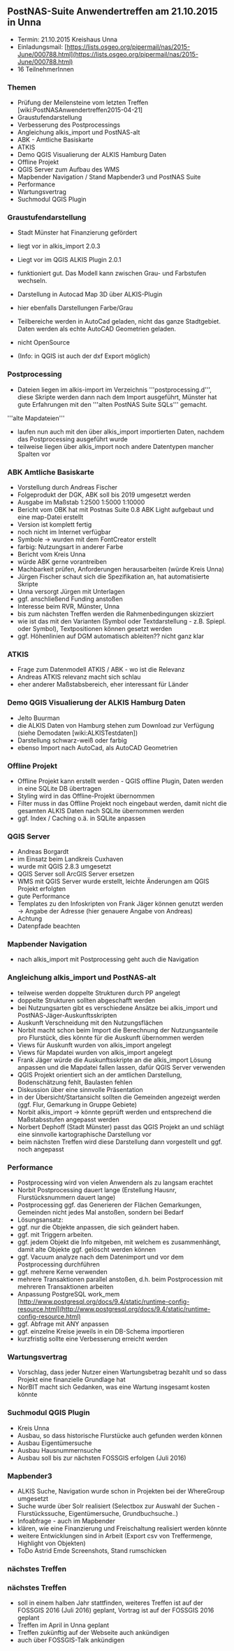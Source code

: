 ## PostNAS-Suite Anwendertreffen am 21.10.2015 in Unna


- Termin: 21.10.2015 Kreishaus Unna
- Einladungsmail: [https://lists.osgeo.org/pipermail/nas/2015-June/000788.html](https://lists.osgeo.org/pipermail/nas/2015-June/000788.html)
- 16 TeilnehmerInnen

### Themen  
- Prüfung der Meilensteine vom letzten Treffen  [wiki:PostNASAnwendertreffen2015-04-21]
- Graustufendarstellung
- Verbesserung des Postprocessings
- Angleichung alkis_import und PostNAS-alt
- ABK - Amtliche Basiskarte
- ATKIS
- Demo QGIS Visualierung der ALKIS Hamburg Daten 
- Offline Projekt
- QGIS Server zum Aufbau des WMS
-  Mapbender Navigation / Stand Mapbender3 und PostNAS Suite
- Performance
- Wartungsvertrag
- Suchmodul QGIS Plugin 

### Graustufendarstellung 
- Stadt Münster hat Finanzierung gefördert
- liegt vor in alkis_import 2.0.3
- Liegt vor im QGIS ALKIS Plugin 2.0.1
- funktioniert gut. Das Modell kann zwischen Grau- und Farbstufen wechseln.

- Darstellung in Autocad Map 3D über ALKIS-Plugin
 - hier ebenfalls Darstellungen Farbe/Grau
 - Teilbereiche werden in AutoCad geladen, nicht das ganze Stadtgebiet. Daten werden als echte AutoCAD Geometrien geladen.
 - nicht OpenSource
 - (Info: in QGIS ist auch der dxf Export möglich)

### Postprocessing 
- Dateien liegen im alkis-import im Verzeichnis '''postprocessing.d''', diese Skripte werden dann nach dem Import ausgeführt, Münster hat gute Erfahrungen mit den '''alten PostNAS Suite SQLs''' gemacht.

'''alte Mapdateien'''
- laufen nun auch mit den über alkis_import importierten Daten, nachdem das Postprocessing ausgeführt wurde
- teilweise liegen über alkis_import noch andere Datentypen mancher Spalten vor 

### ABK Amtliche Basiskarte  
- Vorstellung durch Andreas Fischer
- Folgeprodukt der DGK, ABK soll bis 2019 umgesetzt werden
- Ausgabe im Maßstab 1:2500 1:5000 1:10000
- Bericht vom OBK hat mit Postnas Suite 0.8 ABK Light aufgebaut und eine map-Datei erstellt
 - Version ist komplett fertig
 - noch nicht im Internet verfügbar
 - Symbole -> wurden mit dem FontCreator erstellt
 - farbig: Nutzungsart in anderer Farbe
- Bericht vom Kreis Unna 
 - würde ABK gerne vorantreiben
 - Machbarkeit prüfen, Anforderungen herausarbeiten (würde Kreis Unna)
 - Jürgen Fischer schaut sich die Spezifikation an, hat automatisierte Skripte
 - Unna versorgt Jürgen mit Unterlagen
 - ggf. anschließend Funding anstoßen
 - Interesse beim RVR, Münster, Unna
 - bis zum nächsten Treffen werden die Rahmenbedingungen skizziert
- wie ist das mit den Varianten (Symbol oder Textdarstellung  - z.B. Spiepl. oder Symbol), Textpositionen können gesetzt werden
- ggf. Höhenlinien auf DGM automatisch ableiten?? nicht ganz klar


### ATKIS 
- Frage zum Datenmodell ATKIS / ABK - wo ist die Relevanz
- Andreas ATKIS relevanz macht sich schlau
- eher anderer Maßstabsbereich, eher interessant für Länder


### Demo QGIS Visualierung der ALKIS Hamburg Daten  
- Jelto Buurman
- die ALKIS Daten von Hamburg stehen zum Download zur Verfügung (siehe Demodaten [wiki:ALKISTestdaten])
- Darstellung schwarz-weiß oder farbig
- ebenso Import nach AutoCad, als AutoCAD Geometrien

### Offline Projekt 
- Offline Projekt kann erstellt werden - QGIS offline Plugin, Daten werden in eine SQLite DB übertragen
- Styling wird in das Offline-Projekt übernommen
- Filter muss in das Offline Projekt noch eingebaut werden, damit nicht die gesamten ALKIS Daten nach SQLite übernommen werden
- ggf. Index / Caching o.ä. in SQLite anpassen

### QGIS Server 
- Andreas Borgardt
- im Einsatz beim Landkreis Cuxhaven
- wurde mit QGIS 2.8.3 umgesetzt
- QGIS Server soll ArcGIS Server ersetzen
- WMS mit QGIS Server wurde erstellt, leichte Änderungen am QGIS Projekt erfolgten
- gute Performance
- Templates zu den Infoskripten von Frank Jäger können genutzt werden -> Angabe der Adresse (hier genauere Angabe von Andreas)
- Achtung
 - Datenpfade beachten

### Mapbender Navigation 
- nach alkis_import mit Postprocessing geht auch die Navigation

### Angleichung alkis_import und PostNAS-alt 
- teilweise werden doppelte Strukturen durch PP angelegt
- doppelte Strukturen sollten abgeschafft werden
- bei Nutzungsarten gibt es verschiedene Ansätze bei alkis_import und PostNAS-Jäger-Auskunftsskripten
 - Auskunft Verschneidung mit den Nutzungsflächen
- Norbit macht schon beim Import die Berechnung der Nutzungsanteile pro Flurstück, dies könnte für die Auskunft übernommen werden
- Views für Auskunft wurden von alkis_import angelegt 
- Views für Mapdatei wurden von alkis_import angelegt  
- Frank Jäger würde die Auskunftsskripte an die alkis_import Lösung anpassen und die Mapdatei fallen lassen, dafür QGIS Server verwenden
- QGIS Projekt orientiert sich an der amtlichen Darstellung, Bodenschätzung fehlt, Baulasten fehlen
- Diskussion über eine sinnvolle Präsentation
 - in der Übersicht/Startansicht sollten die Gemeinden angezeigt werden (ggf. Flur, Gemarkung in Gruppe Gebiete)
 - Norbit alkis_import -> könnte geprüft werden und entsprechend die Maßstabsstufen angepasst werden
- Norbert Dephoff (Stadt Münster) passt das QGIS Projekt an und schlägt eine sinnvolle kartographische Darstellung vor 
- beim nächsten Treffen wird diese Darstellung dann vorgestellt und ggf. noch angepasst


### Performance 
- Postprocessing wird von vielen Anwendern als zu langsam erachtet
 - Norbit Postprocessing dauert lange (Erstellung Hausnr, Flurstücksnummern dauert lange)
- Postprocessing ggf. das Generieren der Flächen Gemarkungen, Gemeinden nicht jedes Mal anstoßen, sondern bei Bedarf
- Lösungsansatz: 
 - ggf. nur die Objekte anpassen, die sich geändert haben. 
 - ggf. mit Triggern arbeiten. 
 - ggf. jedem Objekt die Info mitgeben, mit welchem es zusammenhängt, damit alte Objekte ggf. gelöscht werden können 
 - ggf. Vacuum analyze nach dem Datenimport und vor dem Postprocessing durchführen
 - ggf. mehrere Kerne verwenden 
 - mehrere Transaktionen parallel anstoßen, d.h. beim Postprocession mit mehreren Transaktionen arbeiten
 - Anpassung PostgreSQL work_mem [http://www.postgresql.org/docs/9.4/static/runtime-config-resource.html](http://www.postgresql.org/docs/9.4/static/runtime-config-resource.html)
 - ggf. Abfrage mit ANY anpassen
 - ggf. einzelne Kreise jeweils in ein DB-Schema importieren
 - kurzfristig sollte eine Verbesserung erreicht werden


### Wartungsvertrag 
- Vorschlag, dass jeder Nutzer einen Wartungsbetrag bezahlt und so dass Projekt eine finanzielle Grundlage hat
- NorBIT macht sich Gedanken, was eine Wartung insgesamt kosten könnte


### Suchmodul QGIS Plugin 
- Kreis Unna
- Ausbau, so dass historische Flurstücke auch gefunden werden können
- Ausbau Eigentümersuche
- Ausbau Hausnummernsuche
- Ausbau soll bis zur nächsten FOSSGIS erfolgen (Juli 2016)


### Mapbender3 
- ALKIS Suche, Navigation wurde schon in Projekten bei der WhereGroup umgesetzt
 - Suche wurde über Solr realisiert (Selectbox zur Auswahl der Suchen - Flurstückssuche, Eigentümersuche, Grundbuchsuche..)
 - Infoabfrage - auch im Mapbender
- klären, wie eine Finanzierung und Freischaltung realisiert werden könnte
- weitere Entwicklungen sind in Arbeit (Export csv von Treffermenge, Highlight von Objekten)
- ToDo Astrid Emde Screenshots, Stand rumschicken


### nächstes Treffen 
### nächstes Treffen 
- soll in einem halben Jahr stattfinden, weiteres Treffen ist auf der FOSSGIS 2016 (Juli 2016) geplant, Vortrag ist auf der FOSSGIS 2016 geplant
- Treffen im April in Unna geplant
- Treffen zukünftig auf der Webseite auch ankündigen
- auch über FOSSGIS-Talk ankündigen


